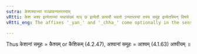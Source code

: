 ```yaml
---
sutra: केशाश्वाभ्यां यञ्छावन्यतरस्याम्
vRtti: केश अश्व इत्येताभ्यां यथासंख्यं यञ् छ इत्येतौ प्रत्ययौ भवतो ऽन्यतरस्यां तस्य समूह इत्येतस्मिन् विषये ॥
vRtti_eng: The affixes '_yan_' and '_chha_' come optionally in the sense of 'collection thereof', respectively after the words केश and अश्व ॥

---
```

Thus केशानां समूहः = कैश्यम् or कैशिकम् (4.2.47), अश्वानां समूहः = आश्वम् (4.1.63) अश्वीयम् ॥